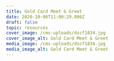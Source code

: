 ```yaml
---
title: Gold Card Meet & Greet
date: 2020-10-06T11:00:29.006Z
draft: false
topic: resources
cover_image: /cms-uploads/dscf1834.jpg
cover_image_alt: Gold Card Meet & Greet
media_image: /cms-uploads/dscf1834.jpg
media_image_alt: Gold Card Meet & Greet
---
```

